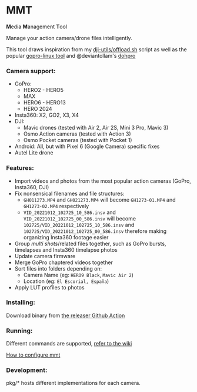# MMT

**M**edia **M**anagement **T**ool

Manage your action camera/drone files intelligently.

This tool draws inspiration from my [dji-utils/offload.sh](https://github.com/KonradIT/djiutils/blob/master/offload.sh) script as well as the popular [gopro-linux tool](https://github.com/KonradIT/gopro-linux/blob/master/gopro#L262) and @deviantollam's [dohpro](https://github.com/deviantollam/dohpro)


### Camera support:

-   GoPro:
    - HERO2 - HERO5
    - MAX
    - HERO6 - HERO13
    - HERO 2024
-   Insta360: X2, GO2, X3, X4
-   DJI:
    - Mavic drones (tested with Air 2, Air 2S, Mini 3 Pro, Mavic 3)
    - Osmo Action cameras (tested with Action 3)
    - Osmo Pocket cameras (tested with Pocket 1)
-   Android: All, but with Pixel 6 (Google Camera) specific fixes
- Autel Lite drone

### Features:

- Import videos and photos from the most popular action cameras (GoPro, Insta360, DJI)
- Fix nonsensical filenames and file structures:
  - `GH011273.MP4` and `GH021273.MP4` will become `GH1273-01.MP4` and `GH1273-02.MP4` respectively
  - `VID_20221012_102725_10_586.insv` and `VID_20221012_102725_00_586.insv` will become `102725/VID_20221012_102725_10_586.insv` and `102725/VID_20221012_102725_00_586.insv` therefore making organizing Insta360 footage easier
- Group *multi shots*/related files together, such as GoPro bursts, timelapses and Insta360 timelapse photos
- Update camera firmware
- Merge GoPro chaptered videos together
- Sort files into folders depending on:
  - Camera Name (eg: `HERO9 Black`, `Mavic Air 2`)
  - Location (eg: `El Escorial, España`)
- Apply LUT profiles to photos

### Installing:

Download binary from [the releaser Github Action](https://github.com/KonradIT/mmt/actions/workflows/build-artifacts.yaml)

### Running:

Different commands are supported, [refer to the wiki](https://github.com/KonradIT/mmt/wiki/commands)

[How to configure mmt](https://github.com/KonradIT/mmt/wiki/configfile)

### Development:

pkg/* hosts different implementations for each camera.
